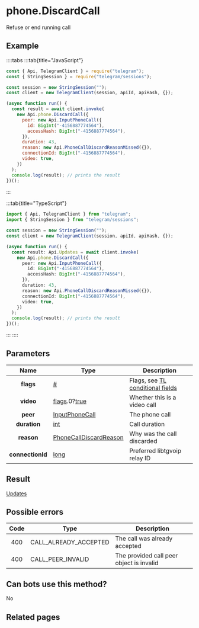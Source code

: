 # phone.DiscardCall

Refuse or end running call

## Example

::::tabs
:::tab{title="JavaScript"}

```js
const { Api, TelegramClient } = require("telegram");
const { StringSession } = require("telegram/sessions");

const session = new StringSession("");
const client = new TelegramClient(session, apiId, apiHash, {});

(async function run() {
  const result = await client.invoke(
    new Api.phone.DiscardCall({
      peer: new Api.InputPhoneCall({
        id: BigInt("-4156887774564"),
        accessHash: BigInt("-4156887774564"),
      }),
      duration: 43,
      reason: new Api.PhoneCallDiscardReasonMissed({}),
      connectionId: BigInt("-4156887774564"),
      video: true,
    })
  );
  console.log(result); // prints the result
})();
```

:::

:::tab{title="TypeScript"}

```ts
import { Api, TelegramClient } from "telegram";
import { StringSession } from "telegram/sessions";

const session = new StringSession("");
const client = new TelegramClient(session, apiId, apiHash, {});

(async function run() {
  const result: Api.Updates = await client.invoke(
    new Api.phone.DiscardCall({
      peer: new Api.InputPhoneCall({
        id: BigInt("-4156887774564"),
        accessHash: BigInt("-4156887774564"),
      }),
      duration: 43,
      reason: new Api.PhoneCallDiscardReasonMissed({}),
      connectionId: BigInt("-4156887774564"),
      video: true,
    })
  );
  console.log(result); // prints the result
})();
```

:::
::::

## Parameters

|       Name       | Type                                                                                                                              | Description                                                                                             |
| :--------------: | --------------------------------------------------------------------------------------------------------------------------------- | ------------------------------------------------------------------------------------------------------- |
|    **flags**     | [#](https://core.telegram.org/type/%23)                                                                                           | Flags, see [TL conditional fields](https://core.telegram.org/mtproto/TL-combinators#conditional-fields) |
|    **video**     | [flags](https://core.telegram.org/mtproto/TL-combinators#conditional-fields).0?[true](https://core.telegram.org/constructor/true) | Whether this is a video call                                                                            |
|     **peer**     | [InputPhoneCall](https://core.telegram.org/type/InputPhoneCall)                                                                   | The phone call                                                                                          |
|   **duration**   | [int](https://core.telegram.org/type/int)                                                                                         | Call duration                                                                                           |
|    **reason**    | [PhoneCallDiscardReason](https://core.telegram.org/type/PhoneCallDiscardReason)                                                   | Why was the call discarded                                                                              |
| **connectionId** | [long](https://core.telegram.org/type/long)                                                                                       | Preferred libtgvoip relay ID                                                                            |

## Result

[Updates](https://core.telegram.org/type/Updates)

## Possible errors

| Code | Type                  | Description                              |
| :--: | --------------------- | ---------------------------------------- |
| 400  | CALL_ALREADY_ACCEPTED | The call was already accepted            |
| 400  | CALL_PEER_INVALID     | The provided call peer object is invalid |

## Can bots use this method?

No

## Related pages
